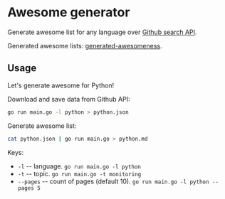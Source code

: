 # Awesome generator

Generate awesome list for any language over [Github search API](https://developer.github.com/v3/search/#search-repositories).

Generated awesome lists: [generated-awesomeness](https://github.com/orsinium/generated-awesomeness).

## Usage

Let's generate awesome for Python!

Download and save data from Github API:

```bash
go run main.go -l python > python.json
```

Generate awesome list:

```bash
cat python.json | go run main.go > python.md
```

Keys:

* `-l` -- language. `go run main.go -l python`
* `-t` -- topic. `go run main.go -t monitoring`
* `--pages` -- count of pages (default 10). `go run main.go -l python --pages 5`
